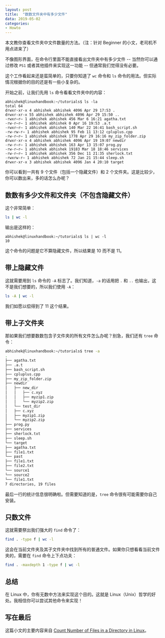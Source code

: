 ```yaml
---
layout: post
title:  "数数文件夹中有多少文件"
data: 2019-05-02
categories:
- Howto
---
```


本文教你查看文件夹中文件数量的方法。（注：针对 Beginner 的小文，老司机不用点进来了）

不像图形界面，在命令行里面不能直接看出文件夹中有多少文件 -- 当然你可以通过修改 `PS1` 或者其他插件来实现这一功能 -- 但通常我们觉得没有必要。

这个工作看起来还是蛮简单的，只要你知道了 `wc` 命令和 `ls` 命令的用法。但实际情况根据你的目的还是有一些小复杂的。

<!-- more -->

开始之前，让我们先用 `ls` 命令看看文件夹中的内容：

```
abhishek@linuxhandbook:~/tutorials$ ls -la
total 64
drwxr-xr-x 4 abhishek abhishek 4096 Apr 29 17:53 .
drwxr-xr-x 55 abhishek abhishek 4096 Apr 29 15:50 ..
-rwxr–r– 1 abhishek abhishek 456 Mar 6 16:21 agatha.txt
-rw-r–r– 1 abhishek abhishek 0 Apr 16 19:53 .a.t
-rwxr–r– 1 abhishek abhishek 140 Mar 22 16:41 bash_script.sh
-rw-rw-r– 1 abhishek abhishek 95 Feb 11 13:12 cpluplus.cpp
-rw-r–r– 1 abhishek abhishek 1778 Apr 29 16:16 my_zip_folder.zip
drwxr-xr-x 4 abhishek abhishek 4096 Apr 19 19:07 newdir
-rw-r–r– 1 abhishek abhishek 163 Apr 13 15:07 prog.py
-rw-r–r– 1 abhishek abhishek 19183 Mar 18 18:46 services
-rw-r–r– 1 abhishek abhishek 356 Dec 11 21:35 sherlock.txt
-rwxrw-r– 1 abhishek abhishek 72 Jan 21 15:44 sleep.sh
drwxr-xr-x 3 abhishek abhishek 4096 Jan 4 20:10 target
```

你可以看到一共有 9 个文件（包括一个隐藏文件）和 2 个文件夹。这是比较少，你可以数出来，多的话怎么办呢？


## 数数有多少文件和文件夹（不包含隐藏文件）

这个非常简单：

``` bash
ls | wc -l
```

输出是这样的：

```
abhishek@linuxhandbook:~/tutorials$ ls | wc -l
10
```

这个命令的问题是它不算隐藏文件，所以结果是 10 而不是 11。


## 带上隐藏文件

这就需要用到 `ls` 命令的 `-A` 标志了。我们知道，`-a` 的话用把 `.` 和 `..` 也输出，这不是我们想要的，所以我们使用 `-A`：

``` bash
ls -A | wc -l
```

我们如愿以偿得到了 11 这个结果。


## 带上子文件夹

那如果我们想要数数包含子文件夹的所有文件怎么办呢？别急，我们还有 `tree` 命令：

``` bash
abhishek@linuxhandbook:~/tutorials$ tree -a
.
├── agatha.txt
├── .a.t
├── bash_script.sh
├── cpluplus.cpp
├── my_zip_folder.zip
├── newdir
│   ├── new_dir
│   │   ├── c.xyz
│   │   ├── myzip1.zip
│   │   └── myzip2.zip
│   └── test_dir
│   ├── c.xyz
│   ├── myzip1.zip
│   └── myzip2.zip
├── prog.py
├── services
├── sherlock.txt
├── sleep.sh
└── target
├── agatha.txt
├── file1.txt
└── past
├── file1.txt
├── file2.txt
└── source1
└── source2
└── file1.txt
7 directories, 19 files
```

最后一行的统计信息很明确啦。但需要知道的是，`tree` 命令很有可能需要你自己安装。


## 只数文件

这就需要祭出我们强大的 `find` 命令了：

``` bash
find . -type f | wc -l
```

这会在当前文件夹及其子文件夹中找到所有的普通文件。如果你只想看看当前文件夹的，需要在 `find` 命令上下点功夫：

``` bash
find . -maxdepth 1 -type f | wc -l
```


## 总结

在 Linux 中，你有无数中方法来实现这个目的。这就是 Linux（Unix）哲学的好处。我相信你可以尝试其他命令来实现！


## 写在最后

这篇小文的主要内容来自 [Count Number of Files in a Directory in Linux](https://linuxhandbook.com/count-files-directory-linux/)。